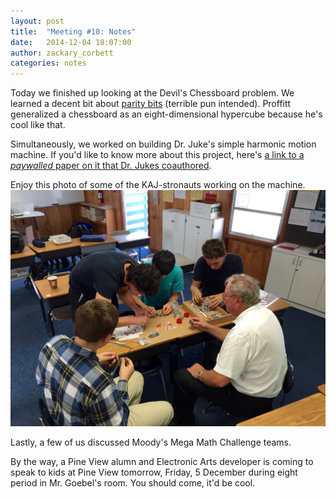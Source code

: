 ```yaml
---
layout: post
title:  "Meeting #10: Notes"
date:   2014-12-04 18:07:00
author: zackary_corbett
categories: notes
---
```


Today we finished up looking at the Devil's Chessboard problem. We learned a decent bit about [parity bits][parity bits] (terrible pun intended). Proffitt generalized a chessboard as an eight-dimensional hypercube because he's cool like that.

Simultaneously, we worked on building Dr. Juke's simple harmonic motion machine. If you'd like to know more about this project, here's [a link to a *paywalled* paper on it that Dr. Jukes coauthored][oscillating bar].

Enjoy this photo of some of the KAJ-stronauts working on the machine.
![Us working on the simple harmonic motion machine](/assets/2014/12/erector_set.jpg)

Lastly, a few of us discussed Moody's Mega Math Challenge teams.

By the way, a Pine View alumn and Electronic Arts developer is coming to speak to kids at Pine View tomorrow, Friday, 5 December during eight period in Mr. Goebel's room. You should come, it'd be cool.

[parity bits]: https://en.wikipedia.org/wiki/Parity_bit "Parity Bits"
[oscillating bar]: http://teamat.oxfordjournals.org/content/3/1/30.full.pdf